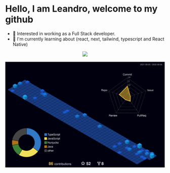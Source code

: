 
# Hello, I am Leandro, welcome to my github

- 🔭 Interested in working as a Full Stack developer.
- 🌱 I'm currently learning about (react, next, tailwind, typescript and React Native)

<p align="center">
  <a href="https://skillicons.dev">
    <img src="https://skillicons.dev/icons?i=git,js,html,css,nodejs,react,nextjs,mongodb,sass,vscode,tailwind,postgres,ts,bootstrap" />
  </a>
</p>


![](./profile-3d-contrib/profile-night-view.svg)
